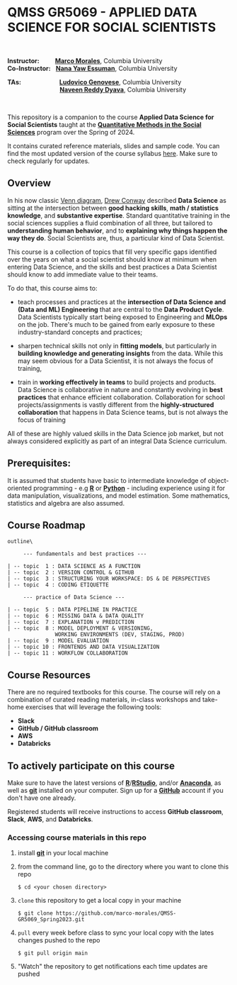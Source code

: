# QMSS GR5069 - APPLIED DATA SCIENCE FOR SOCIAL SCIENTISTS

<br/>

__Instructor:__ &nbsp;&nbsp;&nbsp;&nbsp;&nbsp;&nbsp;&nbsp;  [__Marco Morales__](mailto:marco.morales@columbia.edu), Columbia University\
__Co-Instructor:__ &nbsp; [__Nana Yaw Essuman__](mailto:nanayawce@gmail.com), Columbia University


__TAs:__ &nbsp;&nbsp;&nbsp;&nbsp;&nbsp;&nbsp;&nbsp;&nbsp;&nbsp;&nbsp;&nbsp;&nbsp;&nbsp;&nbsp;&nbsp;&nbsp;&nbsp;&nbsp;&nbsp;&nbsp;&nbsp;[__Ludovico Genovese__](mailto:lg3148@columbia.edu), Columbia University\
&nbsp;&nbsp;&nbsp;&nbsp;&nbsp;&nbsp;&nbsp;&nbsp;&nbsp;&nbsp;&nbsp;&nbsp;&nbsp;&nbsp;&nbsp;&nbsp;&nbsp;&nbsp;&nbsp;&nbsp;&nbsp;&nbsp;&nbsp;&nbsp;&nbsp;&nbsp;&nbsp;&nbsp;&nbsp;&nbsp;[__Naveen Reddy Dyava__](mailto:nd2794@columbia.edu), Columbia University


<br/>



This repository is a companion to the course __Applied Data Science for Social Scientists__ taught at the [__Quantitative Methods in the Social Sciences__](http://qmss.columbia.edu/) program over the Spring of 2024.

It contains curated reference materials, slides and sample code. You can find the most updated version of the course syllabus [here](/syllabus/GR5069_Spring2024.pdf). Make sure to check regularly for updates.


## Overview

In his now classic [Venn diagram](http://drewconway.com/zia/2013/3/26/the-data-science-venn-diagram), [Drew Conway](https://en.wikipedia.org/wiki/Drew_Conway) described **Data Science** as sitting at the intersection between **good hacking skills**, **math / statistics knowledge**, and **substantive expertise**. Standard quantitative training in the social sciences supplies a fluid combination of all three, but tailored to **understanding human behavior**, and to **explaining why things happen the way they do**. Social Scientists are, thus, a particular kind of Data Scientist.

This course is a collection of topics that fill very specific gaps identified over the years on what a social scientist should know at minimum when entering Data Science, and the skills and best practices a Data Scientist should know to add immediate value to their teams.

To do that, this course aims to:
* teach processes and practices at the **intersection of Data Science and (Data and ML) Engineering** that are central to the **Data Product Cycle**. Data Scientists typically start being exposed to Engineering and **MLOps** on the job. There's much to be gained from early exposure to these industry-standard concepts and practices;

* sharpen technical skills not only in **fitting models**, but particularly in **building knowledge and generating insights** from the data. While this may seem obvious for a Data Scientist, it is not always the focus of training,

* train in **working effectively in teams** to build projects and products. Data Science is collaborative in nature and constantly evolving in **best practices** that enhance efficient collaboration. Collaboration for school projects/assignments is vastly different from the **highly-structured collaboration** that happens in Data Science teams, but is not always the focus of training

All of these are highly valued skills in the Data Science job market, but not always considered explicitly as part of an integral Data Science curriculum.

## Prerequisites:

It is assumed that students have basic to intermediate knowledge of object-oriented programming - e.g [**R**](https://www.r-project.org/) or [__Python__](https://www.python.org) - including experience using it for data manipulation, visualizations, and model estimation. Some mathematics, statistics and algebra are also assumed.


## Course Roadmap

```
outline\

     --- fundamentals and best practices ---
	 
| -- topic  1 : DATA SCIENCE AS A FUNCTION
| -- topic  2 : VERSION CONTROL & GITHUB
| -- topic  3 : STRUCTURING YOUR WORKSPACE: DS & DE PERSPECTIVES
| -- topic  4 : CODING ETIQUETTE

     --- practice of Data Science ---

| -- topic  5 : DATA PIPELINE IN PRACTICE
| -- topic  6 : MISSING DATA & DATA QUALITY
| -- topic  7 : EXPLANATION v PREDICTION
| -- topic  8 : MODEL DEPLOYMENT & VERSIONING,
               WORKING ENVIRONMENTS (DEV, STAGING, PROD)
| -- topic  9 : MODEL EVALUATION
| -- topic 10 : FRONTENDS AND DATA VISUALIZATION
| -- topic 11 : WORKFLOW COLLABORATION
```

## Course Resources

There are no required textbooks for this course. The course will rely on a combination of curated reading materials, in-class workshops and take-home exercises that will leverage the following tools:
* __Slack__
* __GitHub / GitHub classroom__
* __AWS__
* __Databricks__

## To actively participate on this course

Make sure to have the latest versions of [__R__](https://www.r-project.org/)/[__RStudio__](https://www.rstudio.com/), and/or [__Anaconda__](https://www.anaconda.com/distribution/), as well as [__git__](https://git-scm.com/) installed on your computer. Sign up for a [__GitHub__](https://github.com) account if you don't have one already.

Registered students will receive instructions to access __GitHub classroom__, __Slack__, __AWS__, and __Databricks__.


### Accessing course materials in this repo

1. install [**git**](https://git-scm.com/downloads) in your local machine

2. from the command line, go to the directory where you want to clone this repo

	```
	$ cd <your chosen directory>
	```

3. `clone` this repository to get a local copy in your machine

	```
	$ git clone https://github.com/marco-morales/QMSS-GR5069_Spring2023.git
	```

4. `pull` every week before class to sync your local copy with the lates changes pushed to the repo

	```
	$ git pull origin main
	```

5. "Watch" the repository to get notifications each time updates are pushed
